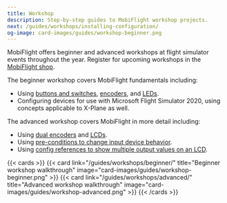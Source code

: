 ```yaml
---
title: Workshop
description: Step-by-step guides to MobiFlight workshop projects.
next: /guides/workshops/installing-configuration/
og-image: card-images/guides/workshop-beginner.png
---
```


MobiFlight offers beginner and advanced workshops at flight simulator events throughout the year. Register for upcoming workshops in the [MobiFlight shop](https://shop.mobiflight.com/category/events).

The beginner workshop covers MobiFlight fundamentals including:

- Using [buttons and switches](/devices/button-switch/), [encoders](/devices/encoder/), and [LEDs](/devices/led).
- Configuring devices for use with Microsoft Flight Simulator 2020, using concepts applicable to X-Plane as well.

The advanced workshop covers MobiFlight in more detail including:

- Using [dual encoders](/devices/encoder/) and [LCDs](/devices/lcd).
- Using [pre-conditions to change input device behavior](/guides/single-encoder-com-tuning/).
- Using [config references to show multiple output values on an LCD](/devices/lcd/advanced-configuration/).

{{< cards >}}
{{< card link="/guides/workshops/beginner/" title="Beginner workshop walkthrough" image="card-images/guides/workshop-beginner.png" >}}
{{< card link="/guides/workshops/advanced/" title="Advanced workshop walkthrough" image="card-images/guides/workshop-advanced.png" >}}
{{< /cards >}}
